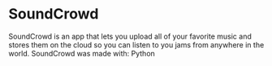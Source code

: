 # SoundCrowd
SoundCrowd is an app that lets you upload all of your favorite music and stores them on the cloud so you can listen to you jams from anywhere in the world.
SoundCrowd was made with:
Python
